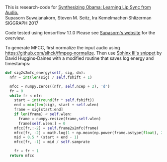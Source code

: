 This is research-code for 
[Synthesizing Obama: Learning Lip Sync from Audio.](grail.cs.washington.edu/projects/AudioToObama/)<br>
Supasorn Suwajanakorn, Steven M. Seitz, Ira Kemelmacher-Shlizerman<br>
SIGGRAPH 2017

Code tested using tensorflow 1.1.0
Please see [Supasorn's website](http://homes.cs.washington.edu/~supasorn/?page=code) for the overview.

To generate MFCC, first normalize the input audio using https://github.com/slhck/ffmpeg-normalize. Then use [Sphinx III's snippet](http://www.cs.cmu.edu/~dhuggins/Projects/pyphone/sphinx/mfcc.py) by David Huggins-Daines with a modified routine that saves log energy and timestamps:

```python
def sig2s2mfc_energy(self, sig, dn):
  nfr = int(len(sig) / self.fshift + 1)

  mfcc = numpy.zeros((nfr, self.ncep + 2), 'd')
  fr = 0
  while fr < nfr:
    start = int(round(fr * self.fshift))
    end = min(len(sig), start + self.wlen)
    frame = sig[start:end]
    if len(frame) < self.wlen:
      frame = numpy.resize(frame,self.wlen)
      frame[self.wlen:] = 0
    mfcc[fr,:-2] = self.frame2s2mfc(frame)
    mfcc[fr, -2] = math.log(1 + np.mean(np.power(frame.astype(float), 2)))
    mid = 0.5 * (start + end - 1)
    mfcc[fr, -1] = mid / self.samprate

    fr = fr + 1
  return mfcc
```

